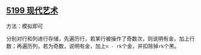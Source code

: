 ## [5199 现代艺术](https://www.acwing.com/problem/content/description/5202/)

方法：模拟即可

分别对行和列进行存储，先遍历行，若某行被操作了奇数次，则说明有金，加上行数；再遍历列，若为奇数，说明有金，加上`n - rk`个金，并扣除掉`rk`个黑。